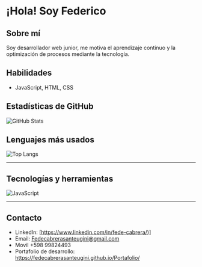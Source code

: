 # ¡Hola! Soy Federico

##  Sobre mí
Soy desarrollador web junior, me motiva el aprendizaje continuo y la optimización de procesos mediante la tecnología.

##  Habilidades
- JavaScript, HTML, CSS


##  Estadísticas de GitHub
![GitHub Stats](https://github-readme-stats.vercel.app/api?username=tuusuario&show_icons=true&theme=radical)

##  Lenguajes más usados
![Top Langs](https://github-readme-stats.vercel.app/api/top-langs/?username=tuusuario&layout=compact&theme=radical)

---

##  Tecnologías y herramientas
![JavaScript](https://img.shields.io/badge/-JavaScript-F7DF1E?style=flat-square&logo=javascript&logoColor=black)


---

##  Contacto
-  LinkedIn: [https://www.linkedin.com/in/fede-cabrera/)]
-  Email: Fedecabrerasanteugini@gmail.com 
-  Movil +598 99824493
-  Portafolio de desarrollo: https://fedecabrerasanteugini.github.io/Portafolio/
